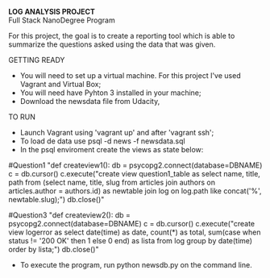 <p><b>LOG ANALYSIS PROJECT</b><BR>
Full Stack NanoDegree Program</p>

For this project, the goal is to create a reporting tool which is able to summarize the questions asked using the data that was given.

GETTING READY
- You will need to set up a virtual machine. For this project I've used Vagrant and Virtual Box;
- You will need have Pyhton 3 installed in your machine;
- Download the newsdata file from Udacity,

TO RUN
- Launch Vagrant using 'vagrant up' and after 'vagrant ssh';
- To load de data use psql -d news -f newsdata.sql
- In the psql enviroment create the views as state below:

#Question1
"def createview1():
    db = psycopg2.connect(database=DBNAME)
    c = db.cursor()
    c.execute("create view question1_table as select name, title, path from (select name, title, slug from articles join authors on articles.author = authors.id) as newtable join log on log.path like concat('%', newtable.slug);")
    db.close()"

#Question3
"def createview2():
    db = psycopg2.connect(database=DBNAME)
    c = db.cursor()
    c.execute("create view logerror as select date(time) as date, count(*) as total, sum(case when status != '200 OK' then 1 else 0 end) as lista from log group by date(time) order by lista;")
    db.close()"

- To execute the program, run python newsdb.py on the command line.


